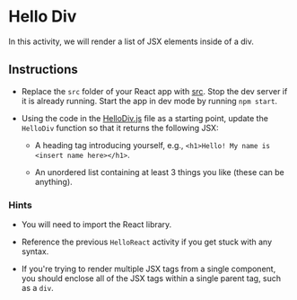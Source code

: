 # Hello Div

In this activity, we will render a list of JSX elements inside of a div.

## Instructions

- Replace the `src` folder of your React app with [src](Unsolved/src). Stop the dev server if it is already running. Start the app in dev mode by running `npm start`.

- Using the code in the [HelloDiv.js](Unsolved/src/components/HelloDiv.js) file as a starting point, update the `HelloDiv` function so that it returns the following JSX:

  - A heading tag introducing yourself, e.g., `<h1>Hello! My name is <insert name here></h1>`.

  - An unordered list containing at least 3 things you like (these can be anything).

### Hints

- You will need to import the React library.

- Reference the previous `HelloReact` activity if you get stuck with any syntax.

- If you're trying to render multiple JSX tags from a single component, you should enclose all of the JSX tags within a single parent tag, such as a `div`.
